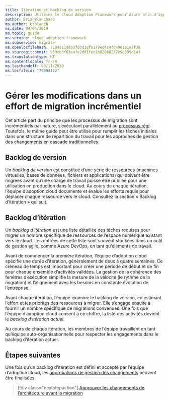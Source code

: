 ```yaml
---
title: Itération et backlog de version
description: Utilisez le Cloud Adoption Framework pour Azure afin d’apprendre à créer une interaction et à libérer le backlog pour organiser vos tâches.
author: BrianBlanchard
ms.author: brblanch
ms.date: 04/04/2019
ms.topic: guide
ms.service: cloud-adoption-framework
ms.subservice: migrate
ms.openlocfilehash: 7204511d8b3f83d18f8179e04c4fd400151a7f3a
ms.sourcegitcommit: 959cb0f63e4fe2d01fec2b820b8237e98599d14f
ms.translationtype: HT
ms.contentlocale: fr-FR
ms.lasthandoff: 03/11/2020
ms.locfileid: "79094172"
---
```

# <a name="manage-change-in-an-incremental-migration-effort"></a>Gérer les modifications dans un effort de migration incrémentiel

Cet article part du principe que les processus de migration sont incrémentiels par nature, s’exécutant parallèlement au [processus régi](../../../govern/index.md). Toutefois, le même guide peut être utilisé pour remplir les tâches initiales dans une structure de répartition du travail pour les approches de gestion des changements en cascade traditionnelles.

## <a name="release-backlog"></a>Backlog de version

Un *backlog de version* est constitué d’une série de ressources (machines virtuelles, bases de données, fichiers et applications) qui doivent être migrées avant qu’une charge de travail puisse être publiée pour une utilisation en production dans le cloud. Au cours de chaque itération, l’équipe d’adoption cloud documente et évalue les efforts requis pour déplacer chaque ressource vers le cloud. Consultez la section « Backlog d’itération » qui suit.

## <a name="iteration-backlog"></a>Backlog d’itération

Un *backlog d’itération* est une liste détaillée des tâches requises pour migrer un nombre spécifique de ressources de l’espace numérique existant vers le cloud. Les entrées de cette liste sont souvent stockées dans un outil de gestion agile, comme Azure DevOps, en tant qu’éléments de travail.

Avant de commencer la première itération, l’équipe d’adoption cloud spécifie une durée d’itération, généralement de deux à quatre semaines. Ce créneau de temps est important pour créer une période de début et de fin pour chaque ensemble d’activités validées. La gestion de la cohérence des fenêtres d’exécution simplifie la mesure de la vélocité (le rythme de la migration) et l’alignement avec les besoins en constante évolution de l’entreprise.

Avant chaque itération, l’équipe examine le backlog de version, en estimant l’effort et les priorités des ressources à migrer. Elle s’engage ensuite à fournir un nombre spécifique de migrations convenues. Une fois que l’équipe d’adoption cloud consent à ce chiffre, la liste des activités devient le *backlog d’itération actuel*.

Au cours de chaque itération, les membres de l’équipe travaillent en tant qu’équipe auto-organisationnelle pour respecter les engagements dans le backlog d’itération actuel.

## <a name="next-steps"></a>Étapes suivantes

Une fois qu’un backlog d’itération est défini et accepté par l’équipe d’adoption cloud, les [approbations de gestion des changements](./approve.md) peuvent être finalisées.

> [!div class="nextstepaction"]
> [Approuver les changements de l’architecture avant la migration](./approve.md)
